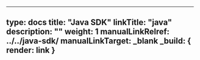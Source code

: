 
---
type: docs
title: "Java SDK"
linkTitle: "java"
description: ""
weight: 1
manualLinkRelref: ../../java-sdk/
manualLinkTarget: _blank
_build: { render: link }
---



